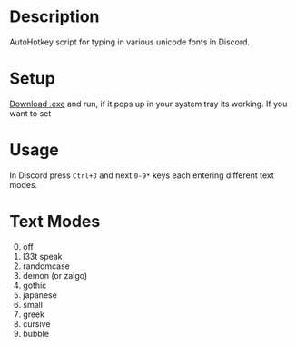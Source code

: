 # Description
  AutoHotkey script for typing in various unicode fonts in Discord.
# Setup
  [Download .exe](https://github.com/WayfaringBloke/discord_fonts/releases/download/1.0/discord_fonts.exe) and run, if it pops up in your system tray its working.
  If you want to set
# Usage
  In Discord press `Ctrl+J` and next `0-9*` keys each entering different text modes.
# Text Modes
  0. off
  1. l33t speak
  2. randomcase
  3. demon (or zalgo)
  4. gothic
  5. japanese
  6. small
  7. greek
  8. cursive
  9. bubble
